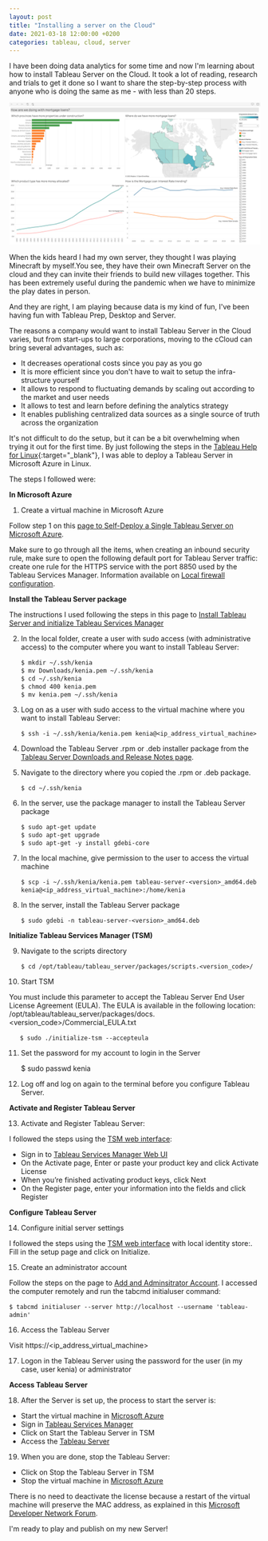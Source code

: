 ```yaml
---
layout: post
title: "Installing a server on the Cloud"
date: 2021-03-18 12:00:00 +0200
categories: tableau, cloud, server
---
```


I have been doing data analytics for some time and now I'm learning about how to install Tableau Server on the Cloud.  It took a lot of reading, research and trials to get it done so I want to share the step-by-step process with anyone who is doing the same as me - with less than 20 steps. 

![My dashboard published in Tableau Server](/images/posts/my-dashboard-tableau-server.png)

When the kids heard I had my own server, they thought I was playing Minecraft by myself.You see, they have their own Minecraft Server on the cloud and they can invite their friends to build new villages together. This has been extremely useful during the pandemic when we have to minimize the play dates in person.

And they are right, I am playing because data is my kind of fun, I've been having fun with Tableau Prep, Desktop and Server.

<!-- more -->

The reasons a company would want to install Tableau Server in the Cloud varies, but from start-ups to large corporations, moving to the cCloud can bring several advantages, such as:

- It decreases operational costs since you pay as you go
- It is more efficient since you don't have to wait to setup the infra-structure yourself
- It allows to respond to fluctuating demands by scaling out according to the market and user needs
- It allows to test and learn before defining the analytics strategy
- It enables publishing centralized data sources as a single source of truth across the organization

It's not difficult to do the setup, but it can be a bit overwhelming when trying it out for the first time. By just following the steps in the [Tableau Help for Linux][server-linux-setup]{:target="_blank"}, I was able to deploy a Tableau Server in Microsoft Azure in Linux.

The steps I followed were:

**In Microsoft Azure** 

1. Create a virtual machine in Microsoft Azure

Follow step 1 on this [page to Self-Deploy a Single Tableau Server on Microsoft Azure][self-deploy-Tableau-Server-Microsoft-Azure].

Make sure to go through all the items, when creating an inbound security rule, make sure to open the following default port for Tableau Server traffic: create one rule for the HTTPS service with the port 8850 used by the Tableau Services Manager. Information available on [Local firewall configuration][local-firewall-configuration].


**Install the Tableau Server package**

The instructions I used following the steps in this page to [Install Tableau Server and initialize Tableau Services Manager][server-linux-setup]

2. In the local folder, create a user with sudo access (with administrative access) to the computer where you want to install Tableau Server:

       $ mkdir ~/.ssh/kenia
       $ mv Downloads/kenia.pem ~/.ssh/kenia
       $ cd ~/.ssh/kenia
       $ chmod 400 kenia.pem
       $ mv kenia.pem ~/.ssh/kenia

3. Log on as a user with sudo access to the virtual machine where you want to install Tableau Server:

       $ ssh -i ~/.ssh/kenia/kenia.pem kenia@<ip_address_virtual_machine>

4. Download the Tableau Server .rpm or .deb installer package from the [Tableau Server Downloads and Release Notes page][download-tableau-server]. 

5. Navigate to the directory where you copied the .rpm or .deb package.

       $ cd ~/.ssh/kenia 

6. In the server, use the package manager to install the Tableau Server package

       $ sudo apt-get update
       $ sudo apt-get upgrade
       $ sudo apt-get -y install gdebi-core

7. In the local machine, give permission to the user to access the virtual machine 

       $ scp -i ~/.ssh/kenia/kenia.pem tableau-server-<version>_amd64.deb kenia@<ip_address_virtual_machine>:/home/kenia

8. In the server, install the Tableau Server package

       $ sudo gdebi -n tableau-server-<version>_amd64.deb


**Initialize Tableau Services Manager (TSM)**

9. Navigate to the scripts directory

       $ cd /opt/tableau/tableau_server/packages/scripts.<version_code>/

10. Start TSM 

You must include this parameter to accept the Tableau Server End User License Agreement (EULA). The EULA is available in the following location:
/opt/tableau/tableau_server/packages/docs.<version_code>/Commercial_EULA.txt

       $ sudo ./initialize-tsm --accepteula
                            
11. Set the password for my account to login in the Server

       $ sudo passwd kenia

12. Log off and log on again to the terminal before you configure Tableau Server. 


**Activate and Register Tableau Server**

13. Activate and Register Tableau Server: 

I followed the steps using the [TSM web interface][activate-tableau-server]:

- Sign in to [Tableau Services Manager Web UI][sign-in-tsm-web-ui]
- On the Activate page, Enter or paste your product key and click Activate License
- When you’re finished activating product keys, click Next
- On the Register page, enter your information into the fields and click Register
 

**Configure Tableau Server**

14. Configure initial server settings

I followed the steps using the [TSM web interface][configure-tableau-server] with local identity store:.
Fill in the setup page and click on Initialize. 

15. Create an administrator account

Follow the steps on the page to [Add and Adminsitrator Account][add-admin-account]. I accessed the computer remotely and run the tabcmd initialuser command:

    $ tabcmd initialuser --server http://localhost --username 'tableau-admin' 

16. Access the Tableau Server

Visit https://<ip_address_virtual_machine>

17. Logon in the Tableau Server using the password for the user (in my case, user kenia) or administrator


**Access Tableau Server**

18. After the Server is set up, the process to start the server is:

- Start the virtual machine in [Microsoft Azure][MS-Azure]
- Sign in [Tableau Services Manager][my-TSM]
- Click on Start the Tableau Server in TSM
- Access the [Tableau Server][my-TS]

19. When you are done, stop the Tableau Server:
- Click on Stop the Tableau Server in TSM
- Stop the virtual machine in [Microsoft Azure][MS-Azure]

There is no need to deactivate the license because a restart of the virtual machine will preserve the MAC address, as explained in this [Microsoft Developer Network Forum][static-MAC-addresses-Azure-VMs].

I'm ready to play and publish on my new Server!

[server-linux-setup]: https://help.tableau.com/v2020.4/server-linux/en-us/setup.htm
[self-deploy-Tableau-Server-Microsoft-Azure]: https://help.tableau.com/current/server-linux/en-us/ts_azure_single_server.htm
[local-firewall-configuration]: https://help.tableau.com/v2020.4/server-linux/en-us/requ.htm
[download-tableau-server]: https://www.tableau.com/support/releases/server]
[activate-tableau-server]: https://help.tableau.com/v2020.4/server-linux/en-us/activate.htm
[sign-in-tsm-web-ui]: https://help.tableau.com/v2020.4/server-linux/en-us/sign_in_tsm.htm
[configure-tableau-server]: https://help.tableau.com/v2020.4/server-linux/en-us/config_general.htm
[add-admin-account]: https://help.tableau.com/v2020.4/server-linux/en-us/startup.htm
[static-MAC-addresses-Azure-VMs]: https://social.msdn.microsoft.com/Forums/en-US/598d14d3-0a07-4ae5-98f5-1ce03db102ee/fixedstatic-mac-addresses-for-azure-vms-for-software-licensing-reasons
[MS-Azure]: portal.azure.com 
[my-TSM]: https://<ip_address_virtual_machine>:8850
[my-TS]: https://<ip_address_virtual_machine>